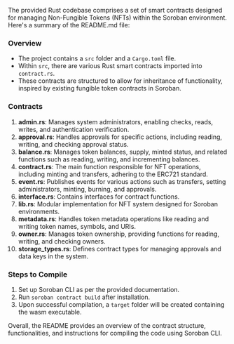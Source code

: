 The provided Rust codebase comprises a set of smart contracts designed for managing Non-Fungible Tokens (NFTs) within the Soroban environment. Here's a summary of the README.md file:

### Overview
- The project contains a `src` folder and a `Cargo.toml` file.
- Within `src`, there are various Rust smart contracts imported into `contract.rs`.
- These contracts are structured to allow for inheritance of functionality, inspired by existing fungible token contracts in Soroban.

### Contracts
1. **admin.rs**: Manages system administrators, enabling checks, reads, writes, and authentication verification.
2. **approval.rs**: Handles approvals for specific actions, including reading, writing, and checking approval status.
3. **balance.rs**: Manages token balances, supply, minted status, and related functions such as reading, writing, and incrementing balances.
4. **contract.rs**: The main function responsible for NFT operations, including minting and transfers, adhering to the ERC721 standard.
5. **event.rs**: Publishes events for various actions such as transfers, setting administrators, minting, burning, and approvals.
6. **interface.rs**: Contains interfaces for contract functions.
7. **lib.rs**: Modular implementation for NFT system designed for Soroban environments.
8. **metadata.rs**: Handles token metadata operations like reading and writing token names, symbols, and URIs.
9. **owner.rs**: Manages token ownership, providing functions for reading, writing, and checking owners.
10. **storage_types.rs**: Defines contract types for managing approvals and data keys in the system.

### Steps to Compile
1. Set up Soroban CLI as per the provided documentation.
2. Run `soroban contract build` after installation.
3. Upon successful compilation, a `target` folder will be created containing the wasm executable.

Overall, the README provides an overview of the contract structure, functionalities, and instructions for compiling the code using Soroban CLI.
